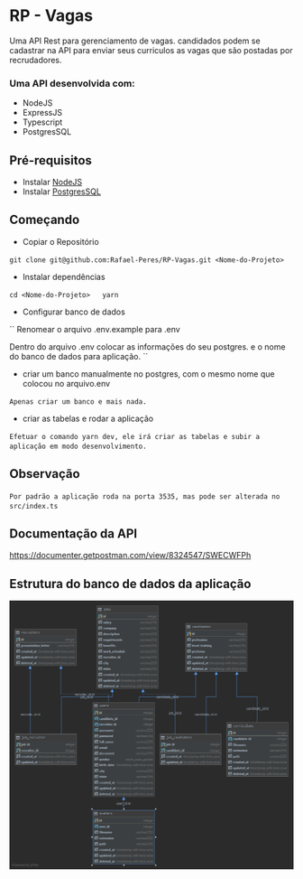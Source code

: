 # RP - Vagas

Uma API Rest para gerenciamento de vagas. candidados podem se cadastrar na API para enviar seus curriculos as vagas que são postadas por recrudadores.

### Uma API desenvolvida com: 

* NodeJS
* ExpressJS
* Typescript
* PostgresSQL

## Pré-requisitos

* Instalar [NodeJS](https://nodejs.org/en/)
* Instalar [PostgresSQL](https://www.postgresql.org/)

## Começando 

* Copiar o Repositório

``
git clone git@github.com:Rafael-Peres/RP-Vagas.git <Nome-do-Projeto>
``

* Instalar dependências 

``
cd <Nome-do-Projeto>  
yarn
``

* Configurar banco de dados

``
Renomear o arquivo .env.example para .env

Dentro do arquivo .env colocar as informações do seu postgres. e o nome do banco de dados para aplicação.
``
* criar um banco manualmente no postgres, com o mesmo nome que colocou no arquivo.env

``
Apenas criar um banco e mais nada.
``
* criar as tabelas e rodar a aplicação

``
Efetuar o comando yarn dev, ele irá criar as tabelas e subir a aplicação em modo desenvolvimento.
``

## Observação

``
Por padrão a aplicação roda na porta 3535, mas pode ser alterada no src/index.ts
``

## Documentação da API

https://documenter.getpostman.com/view/8324547/SWECWFPh

## Estrutura do banco de dados da aplicação

![public](/public.png)

